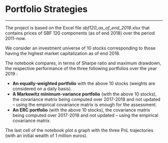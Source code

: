 # Portfolio Strategies
***

The project is based on the Excel file *sbf120_as_of_end_2018.xlsx* that contains prices of SBF 120 components (as of end 2018) over the period 2011-now.

We consider an investment universe of 10 stocks corresponding to those having the highest market capitalization as
of end 2018.

The notebook compares, in terms of Sharpe ratio and maximum drawdown, the respective performance of the three following portfolios over the year 2019 :
<ul>
<li><b>An equally-weighted portfolio</b> with the above 10 stocks (weights are considered on a daily basis). </li>

<li><b>A Markowitz minimum-variance portfolio</b> (with the above 10 stocks), the covariance matrix being computed over
2017-2018 and not updated – using the empirical covariance matrix is enough for the assessment. </li>

<li><b>An ERC portfolio</b> (with the above 10 stocks), the covariance matrix being computed over 2017-2018 and not
updated – using the empirical covariance matrix. </li>

</ul>

The last cell of the notebook plot a graph with the three PnL trajectories (with an initial wealth of 1 million
euros).
